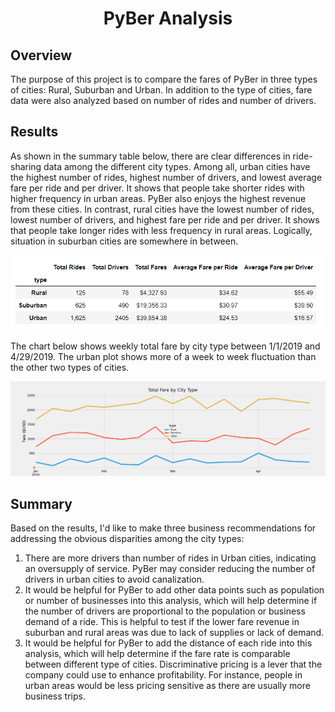 <h1 align="center">PyBer Analysis</h1>

## Overview
The purpose of this project is to compare the fares of PyBer in three types of cities: Rural, Suburban and Urban. In addition to the type of cities, fare data were also analyzed based on number of rides and number of drivers.

## Results

As shown in the summary table below, there are clear differences in ride-sharing data among the different city types. Among all, urban cities have the highest number of rides, highest number of drivers, and lowest average fare per ride and per driver. It shows that people take shorter rides with higher frequency in urban areas. PyBer also enjoys the highest revenue from these cities. In contrast, rural cities have the lowest number of rides, lowest number of drivers, and highest fare per ride and per driver. It shows that people take longer rides with less frequency in rural areas. Logically, situation in suburban cities are somewhere in between.

![](https://github.com/lu-chang-axonic/PyBer_Analysis/blob/main/analysis/Summary%20DF.PNG)

The chart below shows weekly total fare by city type between 1/1/2019 and 4/29/2019. The urban plot shows more of a week to week fluctuation than the other two types of cities.

![](https://github.com/lu-chang-axonic/PyBer_Analysis/blob/main/analysis/PyBer_fare_summary.png)

## Summary
Based on the results, I'd like to make three business recommendations for addressing the obvious disparities among the city types:
1. There are more drivers than number of rides in Urban cities, indicating an oversupply of service. PyBer may consider reducing the number of drivers in urban cities to avoid canalization.
2. It would be helpful for PyBer to add other data points such as population or number of businesses into this analysis, which will help determine if the number of drivers are proportional to the population or business demand of a ride. This is helpful to test if the lower fare revenue in suburban and rural areas was due to lack of supplies or lack of demand.
3. It would be helpful for PyBer to add the distance of each ride into this analysis, which will help determine if the fare rate is comparable between different type of cities. Discriminative pricing is a lever that the company could use to enhance profitability. For instance, people in urban areas would be less pricing sensitive as there are usually more business trips. 
